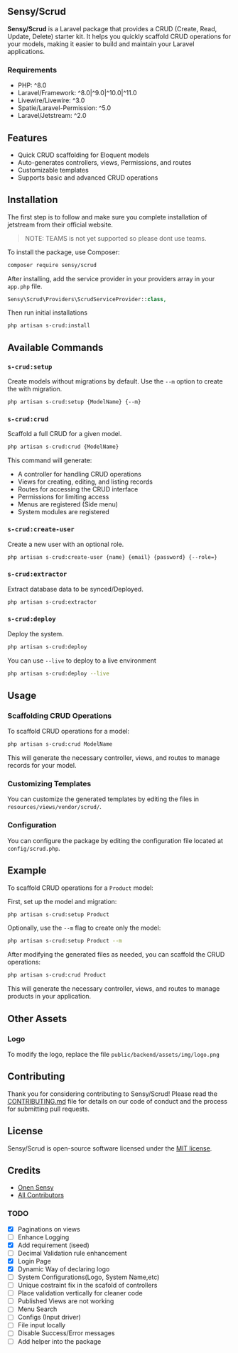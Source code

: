 ## Sensy/Scrud

**Sensy/Scrud** is a Laravel package that provides a CRUD (Create, Read, Update, Delete) starter kit. It helps you
quickly scaffold CRUD operations for your models, making it easier to build and maintain your Laravel applications.

### Requirements

- PHP: ^8.0
- Laravel/Framework: ^8.0|^9.0|^10.0|^11.0
- Livewire/Livewire: ^3.0
- Spatie/Laravel-Permission: ^5.0
- Laravel/Jetstream: ^2.0

## Features

- Quick CRUD scaffolding for Eloquent models
- Auto-generates controllers, views, Permissions, and routes
- Customizable templates
- Supports basic and advanced CRUD operations

## Installation

The first step is to follow and make sure you complete installation of jetstream from their official website.

> NOTE: TEAMS is not yet supported so please dont use teams.

To install the package, use Composer:

```bash
composer require sensy/scrud
```

After installing, add the service provider in your providers array in your `app.php` file.

```php
Sensy\Scrud\Providers\ScrudServiceProvider::class,
```

Then run initial installations

```bash****
php artisan s-crud:install
```

## Available Commands

### `s-crud:setup`

Create models without migrations by default. Use the `--m` option to create the with migration.

```bash
php artisan s-crud:setup {ModelName} {--m}
```

### `s-crud:crud`

Scaffold a full CRUD for a given model.

```bash
php artisan s-crud:crud {ModelName}
```

This command will generate:

- A controller for handling CRUD operations
- Views for creating, editing, and listing records
- Routes for accessing the CRUD interface
- Permissions for limiting access
- Menus are registered (Side menu)
- System modules are registered

### `s-crud:create-user`

Create a new user with an optional role.

```bash
php artisan s-crud:create-user {name} {email} {password} {--role=}
```

### `s-crud:extractor`

Extract database data to be synced/Deployed.

```bash
php artisan s-crud:extractor
```

### `s-crud:deploy`

Deploy the system.

```bash
php artisan s-crud:deploy
```

You can use `--live` to deploy to a live environment

```bash
php artisan s-crud:deploy --live
```

## Usage

### Scaffolding CRUD Operations

To scaffold CRUD operations for a model:

```bash
php artisan s-crud:crud ModelName
```

This will generate the necessary controller, views, and routes to manage records for your model.

### Customizing Templates

You can customize the generated templates by editing the files in `resources/views/vendor/scrud/`.

### Configuration

You can configure the package by editing the configuration file located at `config/scrud.php`.

## Example

To scaffold CRUD operations for a `Product` model:

First, set up the model and migration:

```bash
php artisan s-crud:setup Product
```

Optionally, use the `--m` flag to create only the model:

```bash
php artisan s-crud:setup Product --m
```

After modifying the generated files as needed, you can scaffold the CRUD operations:

```bash
php artisan s-crud:crud Product
```

This will generate the necessary controller, views, and routes to manage products in your application.

## Other Assets

### Logo

To modify the logo, replace the file `public/backend/assets/img/logo.png`

## Contributing

Thank you for considering contributing to Sensy/Scrud! Please read the [CONTRIBUTING.md](CONTRIBUTING.md) file for
details on our code of conduct and the process for submitting pull requests.

## License

Sensy/Scrud is open-source software licensed under the [MIT license](LICENSE.md).

## Credits

- [Onen Sensy](https://github.com/onensensy)
- [All Contributors](https://github.com/onensensy/scrud/graphs/contributors)

### TODO

- [x] Paginations on views
- [ ] Enhance Logging
- [x] Add requirement (iseed)
- [ ] Decimal Validation rule enhancement
- [x] Login Page
- [x] Dynamic Way of declaring logo
- [ ] System Configurations(Logo, System Name,etc)
- [ ] Unique costraint fix in the scafold of controllers
- [ ] Place validation vertically for cleaner code
- [ ] Published Views are not working
- [ ] Menu Search
- [ ] Configs (Input driver)
- [ ] File input locally
- [ ] Disable Success/Error messages
- [ ] Add helper into the package
